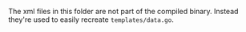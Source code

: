 The xml files in this folder are not part of the compiled binary. Instead they're used to easily recreate `templates/data.go`.